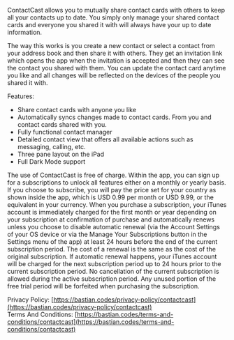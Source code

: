 ContactCast allows you to mutually share contact cards with others to keep all your contacts up to date. You simply only manage your shared contact cards and everyone you shared it with will always have your up to date information.

The way this works is you create a new contact or select a contact from your address book and then share it with others. They get an invitation link which opens the app when the invitation is accepted and then they can see the contact you shared with them. You can update the contact card anytime you like and all changes will be reflected on the devices of the people you shared it with.

Features:

- Share contact cards with anyone you like
- Automatically syncs changes made to contact cards. From you and contact cards shared with you.
- Fully functional contact manager
- Detailed contact view that offers all available actions such as messaging, calling, etc.
- Three pane layout on the iPad
- Full Dark Mode support

The use of ContactCast is free of charge. Within the app, you can sign up for a subscriptions to unlock all features either on a monthly or yearly basis. If you choose to subscribe, you will pay the price set for your country as shown inside the app, which is USD 0.99 per month or USD 9.99, or the equivalent in your currency. When you purchase a subscription, your iTunes account is immediately charged for the first month or year depending on your subscription at confirmation of purchase and automatically renews unless you choose to disable automatic renewal (via the Account Settings of your OS device or via the Manage Your Subscriptions button in the Settings menu of the app) at least 24 hours before the end of the current subscription period. The cost of a renewal is the same as the cost of the original subscription. If automatic renewal happens, your iTunes account will be charged for the next subscription period up to 24 hours prior to the current subscription period. No cancellation of the current subscription is allowed during the active subscription period. Any unused portion of the free trial period will be forfeited when purchasing the subscription.

Privacy Policy: [https://bastian.codes/privacy-policy/contactcast](https://bastian.codes/privacy-policy/contactcast)  
Terms And Conditions: [https://bastian.codes/terms-and-conditions/contactcast](https://bastian.codes/terms-and-conditions/contactcast)